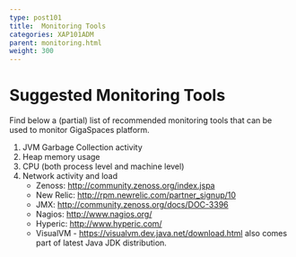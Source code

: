 ```yaml
---
type: post101
title:  Monitoring Tools
categories: XAP101ADM
parent: monitoring.html
weight: 300
---
```




# Suggested Monitoring Tools

Find below a (partial) list of recommended monitoring tools that can be used to monitor GigaSpaces platform.

1. JVM Garbage Collection activity
1. Heap memory usage
1. CPU (both process level and machine level)
1. Network activity and load
    - Zenoss: http://community.zenoss.org/index.jspa
    - New Relic: http://rpm.newrelic.com/partner_signup/10
    - JMX: http://community.zenoss.org/docs/DOC-3396
    - Nagios: http://www.nagios.org/
    - Hyperic: http://www.hyperic.com/
    - VisualVM - https://visualvm.dev.java.net/download.html also comes part of latest Java JDK distribution.
